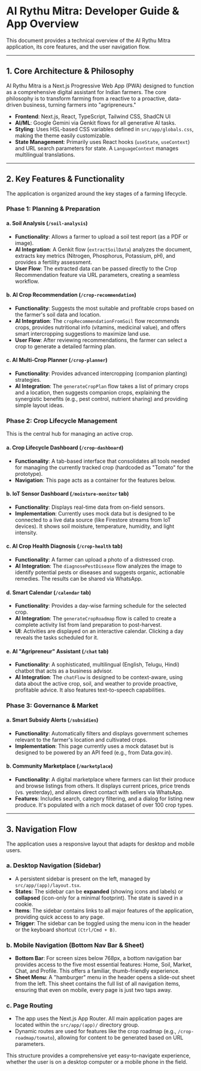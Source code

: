 
# AI Rythu Mitra: Developer Guide & App Overview

This document provides a technical overview of the AI Rythu Mitra application, its core features, and the user navigation flow.

---

## 1. Core Architecture & Philosophy

AI Rythu Mitra is a Next.js Progressive Web App (PWA) designed to function as a comprehensive digital assistant for Indian farmers. The core philosophy is to transform farming from a reactive to a proactive, data-driven business, turning farmers into "agripreneurs."

- **Frontend**: Next.js, React, TypeScript, Tailwind CSS, ShadCN UI
- **AI/ML**: Google Gemini via Genkit flows for all generative AI tasks.
- **Styling**: Uses HSL-based CSS variables defined in `src/app/globals.css`, making the theme easily customizable.
- **State Management**: Primarily uses React hooks (`useState`, `useContext`) and URL search parameters for state. A `LanguageContext` manages multilingual translations.

---

## 2. Key Features & Functionality

The application is organized around the key stages of a farming lifecycle.

### Phase 1: Planning & Preparation

#### a. Soil Analysis (`/soil-analysis`)
- **Functionality**: Allows a farmer to upload a soil test report (as a PDF or image).
- **AI Integration**: A Genkit flow (`extractSoilData`) analyzes the document, extracts key metrics (Nitrogen, Phosphorus, Potassium, pH), and provides a fertility assessment.
- **User Flow**: The extracted data can be passed directly to the Crop Recommendation feature via URL parameters, creating a seamless workflow.

#### b. AI Crop Recommendation (`/crop-recommendation`)
- **Functionality**: Suggests the most suitable and profitable crops based on the farmer's soil data and location.
- **AI Integration**: The `cropRecommendationFromSoil` flow recommends crops, provides nutritional info (vitamins, medicinal value), and offers smart intercropping suggestions to maximize land use.
- **User Flow**: After reviewing recommendations, the farmer can select a crop to generate a detailed farming plan.

#### c. AI Multi-Crop Planner (`/crop-planner`)
- **Functionality**: Provides advanced intercropping (companion planting) strategies.
- **AI Integration**: The `generateCropPlan` flow takes a list of primary crops and a location, then suggests companion crops, explaining the synergistic benefits (e.g., pest control, nutrient sharing) and providing simple layout ideas.

### Phase 2: Crop Lifecycle Management

This is the central hub for managing an active crop.

#### a. Crop Lifecycle Dashboard (`/crop-dashboard`)
- **Functionality**: A tab-based interface that consolidates all tools needed for managing the currently tracked crop (hardcoded as "Tomato" for the prototype).
- **Navigation**: This page acts as a container for the features below.

#### b. IoT Sensor Dashboard (`/moisture-monitor` tab)
- **Functionality**: Displays real-time data from on-field sensors.
- **Implementation**: Currently uses mock data but is designed to be connected to a live data source (like Firestore streams from IoT devices). It shows soil moisture, temperature, humidity, and light intensity.

#### c. AI Crop Health Diagnosis (`/crop-health` tab)
- **Functionality**: A farmer can upload a photo of a distressed crop.
- **AI Integration**: The `diagnosePestDisease` flow analyzes the image to identify potential pests or diseases and suggests organic, actionable remedies. The results can be shared via WhatsApp.

#### d. Smart Calendar (`/calendar` tab)
- **Functionality**: Provides a day-wise farming schedule for the selected crop.
- **AI Integration**: The `generateCropRoadmap` flow is called to create a complete activity list from land preparation to post-harvest.
- **UI**: Activities are displayed on an interactive calendar. Clicking a day reveals the tasks scheduled for it.

#### e. AI "Agripreneur" Assistant (`/chat` tab)
- **Functionality**: A sophisticated, multilingual (English, Telugu, Hindi) chatbot that acts as a business advisor.
- **AI Integration**: The `chatFlow` is designed to be context-aware, using data about the active crop, soil, and weather to provide proactive, profitable advice. It also features text-to-speech capabilities.

### Phase 3: Governance & Market

#### a. Smart Subsidy Alerts (`/subsidies`)
- **Functionality**: Automatically filters and displays government schemes relevant to the farmer's location and cultivated crops.
- **Implementation**: This page currently uses a mock dataset but is designed to be powered by an API feed (e.g., from Data.gov.in).

#### b. Community Marketplace (`/marketplace`)
- **Functionality**: A digital marketplace where farmers can list their produce and browse listings from others. It displays current prices, price trends (vs. yesterday), and allows direct contact with sellers via WhatsApp.
- **Features**: Includes search, category filtering, and a dialog for listing new produce. It's populated with a rich mock dataset of over 100 crop types.

---

## 3. Navigation Flow

The application uses a responsive layout that adapts for desktop and mobile users.

### a. Desktop Navigation (Sidebar)
- A persistent sidebar is present on the left, managed by `src/app/(app)/layout.tsx`.
- **States**: The sidebar can be **expanded** (showing icons and labels) or **collapsed** (icon-only for a minimal footprint). The state is saved in a cookie.
- **Items**: The sidebar contains links to all major features of the application, providing quick access to any page.
- **Trigger**: The sidebar can be toggled using the menu icon in the header or the keyboard shortcut `(Ctrl/Cmd + B)`.

### b. Mobile Navigation (Bottom Nav Bar & Sheet)
- **Bottom Bar**: For screen sizes below 768px, a bottom navigation bar provides access to the five most essential features: Home, Soil, Market, Chat, and Profile. This offers a familiar, thumb-friendly experience.
- **Sheet Menu**: A "hamburger" menu in the header opens a slide-out sheet from the left. This sheet contains the full list of all navigation items, ensuring that even on mobile, every page is just two taps away.

### c. Page Routing
- The app uses the Next.js App Router. All main application pages are located within the `src/app/(app)/` directory group.
- Dynamic routes are used for features like the crop roadmap (e.g., `/crop-roadmap/tomato`), allowing for content to be generated based on URL parameters.

This structure provides a comprehensive yet easy-to-navigate experience, whether the user is on a desktop computer or a mobile phone in the field.
